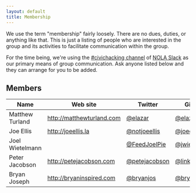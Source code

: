 ```yaml
---
layout: default
title: Membership
---
```


We use the term "membership" fairly loosely. There are no dues, duties, or anything like that. This is just a listing of people who are interested in the group and its activities to facilitate communication within the group.

For the time being, we're using the [#civichacking channel](https://nola.slack.com/messages/civichacking/) of [NOLA Slack](https://nola.slack.com) as our primary means of group communication. Ask anyone listed below and they can arrange for you to be added.

## Members

| Name | Web site | Twitter | GitHub |
| ---- | -------- | ------- | ------ |
| Matthew Turland | http://matthewturland.com | [@elazar](https://twitter.com/elazar) | [@elazar](https://github.com/elazar) |
| Joe Ellis | http://joeellis.la | [@notjoeellis](https://twitter.com/notjoeellis) | [@joeellis](https://github.com/joeellis) |
| Joel Wietelmann | | [@FeedJoelPie](https://twitter.com/FeedJoelPie) | [@jwietelmann](https://github.com/jwietelmann) |
| Peter Jacobson | http://petejacobson.com | [@petejacobson](https://twitter.com/petejacobson) | [@linkingarts](https://github.com/linkingarts) |
| Bryan Joseph | http://bryaninspired.com | [@bryanjos](https://twitter.com/bryanjos) | [@bryanjos](https://github.com/bryanjos) |
